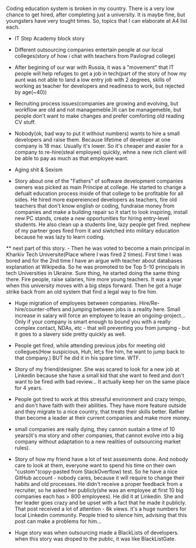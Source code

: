 Coding education system is broken in my country.
There is a very low chance to get hired, after completing just a university. It is maybe fine, but youngsters have very tought times. So, topics that I can elaborate at A4 list each.

* IT Step Academy block story
* Different outsourcing companies entertain people at our local colleges(story of how i chat with teachers from Pavlograd college)
* After begining of our war with Russia, it was a "movement" that IT people will help refuges to get a job in tech(part of the story of how my aunt was not able to land a low entry job with 2 degrees, skills of working as teacher for developers and readiness to work, but rejected by age(~40))
* Recruiting process issues(companies are growing and evolving, but workflow are old and not managemeble.)It can be managemeble, but people don't want to make changes and prefer comforting old reading CV stuff.
* Nobody(ok, bad way to put it without numbers) wants to hire a small developers and raise them. Because lifetime of developer at one company is 18 max. Usually it's lower. So it's cheaper and easier for a company to re-hire(steal employee) quickly, whne a new rich client will be able to pay as much as that employee want.

* Aging shit & Sexism
* Story about one of the "Fathers" of software development companies owners was picked as main Principe at college.
He started to change a defualt education process inside of that college to be profitable for all sides. He hired more expereienced developers as teachers, fire old teachers that don't know english or coding, fundraise money from companies and make a building repair so it start to look inspiring, install new PC stands, create a new opportunities for hiring entry-level students. He also clean up a students line, lazy people get fired. nephew of my partner goes fired from it and siwtched into military education because he was lazy to learn coding.

** next part of this story. - Then he was voted to become a main principal in Kharkiv Tech Universite(Place where I was fired 2 times). First time I was bored and for the 2nd time I have an argue with teacher about databases explanation at Wikipedia.
So he was promoted to be Top 5-10 principals in tech Universities in Ukraine. Sure thing, he started doing the same thing there. Fire people, raise salaries, hire more young teachers. It was a year when this university moves with a big steps forward. Then he got a huge strike back from an old system that find a legal way to fire him.

* Huge migration of employees between companies. Hire/Re-hire/counter-offers and jumping between jobs is a reality here. Small increase in salary will force an employee to leave an ongoing-project... Only if your company is smart enough to bound you with a really complex contact, NDAs, etc - that will preventing you from jumping - but it goes to a slavery side pretty quickly as well.

* People get fired, while attending previous jobs for meeting old collegues(How suspicious, Huh, let;s fire him, he want to jump back to that company.) BUT he did it in his spare time. WTF.

* Story of my friend/designer. She was scared to look for a new job at Linkedin because she have a small kid that she want to feed and don't want to be fired with bad review...
It actually keep her on the same place for 4 years.

* People got tired to work at this stressful environment and crazy tempo, and don't have faith with their abilities. They have more feature outside and they migrate to a nice country, that treats their skills better. Rather than become a leader at their current companies and make more money.

* small companies are really dying, they cannon sustain a time of 10 years(it's ma story and other companies, that cannot evolve into a big company without adaptation to a new realities of outsourcing market rules).

* Story of how my friend have a lot of test assesments done. And nobody care to look at them, everyone want to spend his time on their own "custom"(copy-pasted from StackOverflow) test. So he have a nice GitHub account - nobody cares, because it will require to change their habits and old processes. He didn't receive a proper feedback from a recruiter, so he asked her publicly(she was an employee at first 10 big companies each has > 800 employees). He did it at Linkedin. She and her leader goes crazy and be upset with a fact that he made it publicly. That post received a lot of attention - 8k views. it's a huge numbers for local Linkedin community. People tried to silence him, advising that this post can make a problems for him...
* Huge story was when outsourcing made a BlackLists of developers. when this story was droped to the public, it was like BlackListGate.

